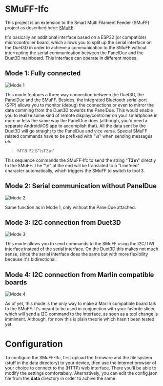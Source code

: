 # SMuFF-Ifc

This project is an extension to the Smart Multi Filament Feeder (SMuFF) project as described here: [SMuFF]


It's basically an additional interface based on a ESP32 (or compatible) microcontroller board, which allows you to split up the serial interface on the Duet3D in order to achieve a communication to the SMuFF without interrupting the serial communication between the PanelDue and the Duet3D mainboard.
This interface can operate in different modes:

## Mode 1: Fully connected
![Mode 1][1]

This mode features a three way connection between the Duet3D, the PanelDue and the SMuFF.
Besides, the integrated Bluetooth serial port (SPP) allows you to monitor (debug) the connections or even to mirror the data comming from the Duet3D towards the PanelDue.
This would enable you to realize some kind of remote display/controller on your smartphone in more or less the same way the PanelDue does (although, you'd need a separate Android/iOS app to accomplish that).
All the data sent by the Duet3D will go straight to the PanelDue and vice versa. Special SMuFF related commands have to be prefixed with  "\s" when sending messages i.e. 
> M118 P2 S"\sT3\n"

This sequence commands the SMuFF-Ifc to send the string "**T3\n**" directly to the SMuFF. The "\n" at the end will be translated to a "Linefeed" character automatically, which triggers the SMuFF to switch to tool 3.

## Mode 2: Serial communication without PanelDue
![Mode 2][2]

Same function as in Mode 1, only without the PanelDue attached. 

## Mode 3: I2C connection from Duet3D
![Mode 3][3]

This mode allows you to send commands to the SMuFF using the I2C/TWI interface instead of the serial interface. On the Duet3D this makes not much sense, since the serial interface does the same but with more flexibility because it's bidirectional.  

## Mode 4: I2C connection from Marlin compatible boards
![Mode 4][4]

As of yet, this mode is the only way to make a Marlin compatible board talk to the SMuFF. It's meant to be used in conjunction with your favorite slicer, which will send a I2C command to the interface, as soon as a tool change is immintent.
Although, for now this is plain theorie which hasn't been tested yet.

# Configuration
To configure the SMuFF-Ifc, first upload the firmware and the file system (stuff in the data directory) to your device, then use the Internet browser of your choice to connect to the (HTTP) web interface.
There you'll be able to modify the settings comfortabely. 
Alternatively, you can edit the config.json file from the **data** directory in order to achive the same.

[SMuFF]: https://github.com/technik-gegg/SMuFF
[1]: https://github.com/technik-gegg/SMuFF-Ifc/blob/master/images/Config_full.png "Mode 1"
[2]: https://github.com/technik-gegg/SMuFF-Ifc/blob/master/images/Config_serial.png "Mode 2"
[3]: https://github.com/technik-gegg/SMuFF-Ifc/blob/master/images/Config_I2C_Duet.png "Mode 3"
[4]: https://github.com/technik-gegg/SMuFF-Ifc/blob/master/images/Config_I2C_Marlin.png "Mode 4"

